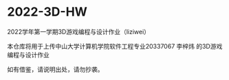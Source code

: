 # 2022-3D-HW
2022学年第一学期3D游戏编程与设计作业（liziwei）

本仓库将用于上传中山大学计算机学院软件工程专业20337067 李梓炜 的3D游戏编程与设计作业

如有借鉴，请说明出处，请勿抄袭。

